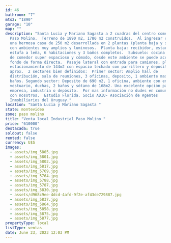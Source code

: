 ```yaml
---
id: 46
bathroom: "7"
mts2: "1890"
garage: "10"
map: ""
description: "Santa Lucia y Mariano Sagasta a 2 cuadras del centro comercial de
  Paso Molino.  Terreno de 1890 m2, 1780 m2 construidos.  Al ingresar cuenta con
  una hermosa casa de 250 m2 desarrollada en 2 plantas (planta baja y sub suelo)
  con ambientes muy amplios y luminosos.  Planta baja: recibidor, estar con
  estufa a leña, 6 habitaciones y 3 baños completos.  Subsuelo: cocina con lugar
  de comedor super espacioso y cómodo, desde este ambiente se puede acceder al
  fondo de forma directa.  Pasaje lateral con entrada para camiones, playa de
  estacionamiento de 144m2 con espacio techado con parrillero y deposito de 30m2
  aprox.  2 sectores bien definidos:  Primer sector: Amplio hall de
  distribución, sala de reuniones, 3 oficinas, deposito, 1 ambiente mas y 2
  baños. Segundo sector: Deposito de 690 m2, 1 oficina, ambiente con entrepiso,
  vestuario, duchas, 2 baños y sótano de 168m2. Una excelente opción para
  empresa, industria o depósito.  Por mas información no dudes en comunicarte
  con nosotros.  Estudio Florida. Socio ADIU- Asociación de Agentes
  Inmobiliarios del Uruguay."
location: "Santa Lucia y Mariano Sagasta "
state: montevideo
zone: paso molino
title: "Venta local Industrial Paso Molino "
price: "610000"
destacada: true
soldout: false
rented: false
currency: U$S
images:
  - assets/img_5805.jpg
  - assets/img_5801.jpg
  - assets/img_5802.jpg
  - assets/img_5817.jpg
  - assets/img_5769.jpg
  - assets/img_5764.jpg
  - assets/img_5788.jpg
  - assets/img_5787.jpg
  - assets/img_5830.jpg
  - assets/d968c9ee-4dcd-4afd-9f2e-af43de729887.jpg
  - assets/img_5837.jpg
  - assets/img_5864.jpg
  - assets/img_5858.jpg
  - assets/img_5875.jpg
  - assets/img_5877.jpg
propertyType: local
listType: ventas
date: June 23, 2023 12:03 PM
---
```


